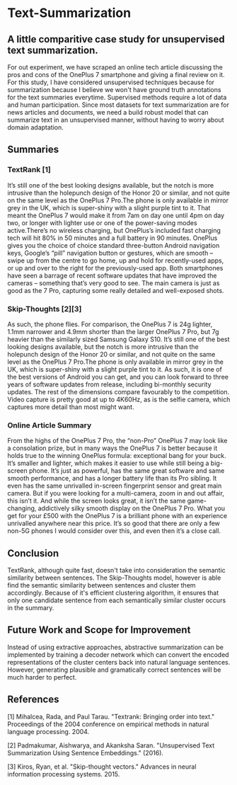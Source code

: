 # Text-Summarization

## A little comparitive case study for unsupervised text summarization.

For out experiment, we have scraped an online tech article discussing the pros and cons of the OnePlus 7 smartphone and giving a final review on it. For this study, I have considered unsupervised techniques because for summarization because I believe we won't have ground truth annotations for the text summaries everytime. Supervised methods require a lot of data and human participation. Since most datasets for text summarization are for news articles and documents, we need a build robust model that can summarize text in an unsupervised manner, without having to worry about domain adaptation. 

## Summaries

### TextRank [1]

It’s still one of the best looking designs available, but the notch is more intrusive than the holepunch design of the Honor 20 or similar, and not quite on the same level as the OnePlus 7 Pro.The phone is only available in mirror grey in the UK, which is super-shiny with a slight purple tint to it.
That meant the OnePlus 7 would make it from 7am on day one until 4pm on day two, or longer with lighter use or one of the power-saving modes active.There’s no wireless charging, but OnePlus’s included fast charging tech will hit 80% in 50 minutes and a full battery in 90 minutes.
OnePlus gives you the choice of choice standard three-button Android navigation keys, Google’s “pill” navigation button or gestures, which are smooth – swipe up from the centre to go home, up and hold for recently-used apps, or up and over to the right for the previously-used app.
Both smartphones have seen a barrage of recent software updates that have improved the cameras – something that’s very good to see.
The main camera is just as good as the 7 Pro, capturing some really detailed and well-exposed shots.

### Skip-Thoughts [2][3]

As such, the phone flies. For comparison, the OnePlus 7 is 24g lighter, 1.1mm narrower and 4.9mm shorter than the larger OnePlus 7 Pro, but 7g heavier than the similarly sized Samsung Galaxy S10. It’s still one of the best looking designs available, but the notch is more intrusive than the holepunch design of the Honor 20 or similar, and not quite on the same level as the OnePlus 7 Pro.The phone is only available in mirror grey in the UK, which is super-shiny with a slight purple tint to it. As such, it is one of the best versions of Android you can get, and you can look forward to three years of software updates from release, including bi-monthly security updates. The rest of the dimensions compare favourably to the competition. Video capture is pretty good at up to 4K60Hz, as is the selfie camera, which captures more detail than most might want.

### Online Article Summary


From the highs of the OnePlus 7 Pro, the “non-Pro” OnePlus 7 may look like a consolation prize, but in many ways the OnePlus 7 is better because it holds true to the winning OnePlus formula: exceptional bang for your buck. It’s smaller and lighter, which makes it easier to use while still being a big-screen phone. It’s just as powerful, has the same great software and same smooth performance, and has a longer battery life than its Pro sibling. It even has the same unrivalled in-screen fingerprint sensor and great main camera. But if you were looking for a multi-camera, zoom in and out affair, this isn’t it. And while the screen looks great, it isn’t the same game-changing, addictively silky smooth display on the OnePlus 7 Pro. What you get for your £500 with the OnePlus 7 is a brilliant phone with an experience unrivalled anywhere near this price. It’s so good that there are only a few non-5G phones I would consider over this, and even then it’s a close call.

## Conclusion 

TextRank, although quite fast, doesn't take into consideration the semantic similarity between sentences. The Skip-Thoughts model, however is able find the semantic similarity between sentences and cluster them accordingly. Because of it's efficient clustering algorithm, it ensures that only one candidate sentence from each semantically similar cluster occurs in the summary.

## Future Work and Scope for Improvement

Instead of using extractive approaches, abstractive summarization can be implemented by training a decoder network which can convert the encoded representations of the cluster centers back into natural language sentences. However, generating plausible and gramatically correct sentences will be much harder to perfect.


## References

[1] Mihalcea, Rada, and Paul Tarau. "Textrank: Bringing order into text." Proceedings of the 2004 conference on empirical methods in natural language processing. 2004.


[2] Padmakumar, Aishwarya, and Akanksha Saran. "Unsupervised Text Summarization Using Sentence Embeddings." (2016).


[3] Kiros, Ryan, et al. "Skip-thought vectors." Advances in neural information processing systems. 2015.